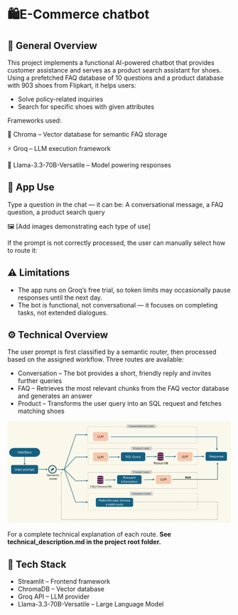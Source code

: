# 🛍️E-Commerce chatbot

## 🧩 General Overview

This project implements a functional AI-powered chatbot that provides customer assistance and serves as a product search assistant for shoes.
Using a prefetched FAQ database of 10 questions and a product database with 903 shoes from Flipkart, it helps users:

* Solve policy-related inquiries
* Search for specific shoes with given attributes

Frameworks used:

🧠 Chroma – Vector database for semantic FAQ storage

⚡ Groq – LLM execution framework

🦙 Llama-3.3-70B-Versatile – Model powering responses

## 💬 App Use

Type a question in the chat — it can be: A conversational message, a FAQ question, a product search query

🖼️ [Add images demonstrating each type of use]

If the prompt is not correctly processed, the user can manually select how to route it:



## ⚠️ Limitations

* The app runs on Groq’s free trial, so token limits may occasionally pause responses until the next day.
* The bot is functional, not conversational — it focuses on completing tasks, not extended dialogues.

## ⚙️ Technical Overview

The user prompt is first classified by a semantic router, then processed based on the assigned workflow. Three routes are available:

* Conversation – The bot provides a short, friendly reply and invites further queries
* FAQ – Retrieves the most relevant chunks from the FAQ vector database and generates an answer
* Product – Transforms the user query into an SQL request and fetches matching shoes

![Chatbot Architecture](images_readme/GeneralArchitecture.png)

For a complete technical explanation of each route. **See technical_description.md in the project root folder.**

## 🧱 Tech Stack

* Streamlit – Frontend framework
* ChromaDB – Vector database
* Groq API – LLM provider
* Llama-3.3-70B-Versatile – Large Language Model
